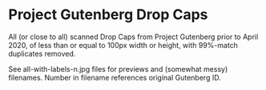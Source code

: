 # Project Gutenberg Drop Caps

All (or close to all) scanned Drop Caps from Project Gutenberg prior to April 2020, of less than or equal to 100px width or height, with 99%-match duplicates removed.

See all-with-labels-n.jpg files for previews and (somewhat messy) filenames. Number in filename references original Gutenberg ID.
